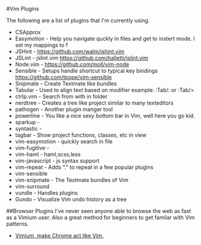 #Vim Plugins

The following are a list of plugins that I'm currently using.

* CSApprox
* Easymotion - Help you navigate quckly in files and get to instert mode. I set my mappings to <leader><leader>f
* JSHint - https://github.com/walm/jshint.vim
* JSLint - jslint.vim https://github.com/hallettj/jslint.vim
* Node.vim - https://github.com/moll/vim-node
* Sensible - Setups handle shortcut to typical key bindings https://github.com/tpope/vim-sensible
* Snipmate - Create Textmate like bundles
* Tabular - Used to align text based on modifier example: :Tab/: or :Tab/=
* ctrlp.vim - Search from with in folder
* nerdtree - Creates a tree like project similar to many texteditors
* pathogen - Another plugin manger tool
* powerline - You like a nice sexy bottom bar in Vim, well here you go kid.
* sparkup - 
* syntastic - 
* tagbar - Show project functions, classes, etc in view
* vim-easymotion - quickly search in file
* vim-fugitive - 
* vim-haml - haml,scss,less
* vim-javascript - js syntax support
* vim-repeat - Adds "." to repeat in a few popular plugins
* vim-sensible
* vim-snipmate - The Textmate bundles of Vim
* vim-surround
* vundle - Handles plugins
* Gundo - Visualize Vim undo history as a tree


##Browser Plugins
I've never seen anyone able to browse the web as fast as a Vimium user. Also a great method for beginners to get familar with Vim patterns.
* [Vimium, make Chrome act like Vim.](https://www.google.com/url?sa=t&rct=j&q=&esrc=s&source=web&cd=1&ved=0CCsQFjAA&url=https%3A%2F%2Fchrome.google.com%2Fwebstore%2Fdetail%2Fvimium%2Fdbepggeogbaibhgnhhndojpepiihcmeb%3Fhl%3Den&ei=NTAhUu2-L9G-sASNjYCIDg&usg=AFQjCNGVEIsfGDVYlqfmpcukjesiUdGsTw&bvm=bv.51495398,d.cWc)

